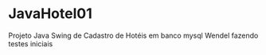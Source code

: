 # JavaHotel01
Projeto Java Swing de Cadastro de Hotéis em banco mysql
Wendel fazendo testes iniciais
